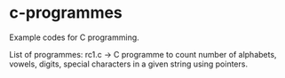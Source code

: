 # c-programmes
Example codes for C programming.

List of programmes:
rc1.c -> C programme to count number of alphabets, vowels, digits, special characters in a given string using pointers.

